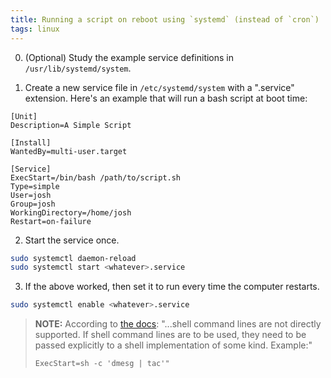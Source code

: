 ```yaml
---
title: Running a script on reboot using `systemd` (instead of `cron`)
tags: linux
---
```


0. (Optional) Study the example service definitions in `/usr/lib/systemd/system`.

1. Create a new service file in `/etc/systemd/system` with a ".service" extension. Here's an example that will run a bash script at boot time:

```
[Unit]
Description=A Simple Script

[Install]
WantedBy=multi-user.target

[Service]
ExecStart=/bin/bash /path/to/script.sh
Type=simple
User=josh
Group=josh
WorkingDirectory=/home/josh
Restart=on-failure
```

2. Start the service once.

```bash
sudo systemctl daemon-reload
sudo systemctl start <whatever>.service
```

3. If the above worked, then set it to run every time the computer restarts.

```bash
sudo systemctl enable <whatever>.service
```

> **NOTE:** According to [the docs](https://www.freedesktop.org/software/systemd/man/latest/systemd.service.html): "...shell command lines are not directly supported. If shell command lines are to be used, they need to be passed explicitly to a shell implementation of some kind. Example:"
>
> `ExecStart=sh -c 'dmesg | tac'"`
